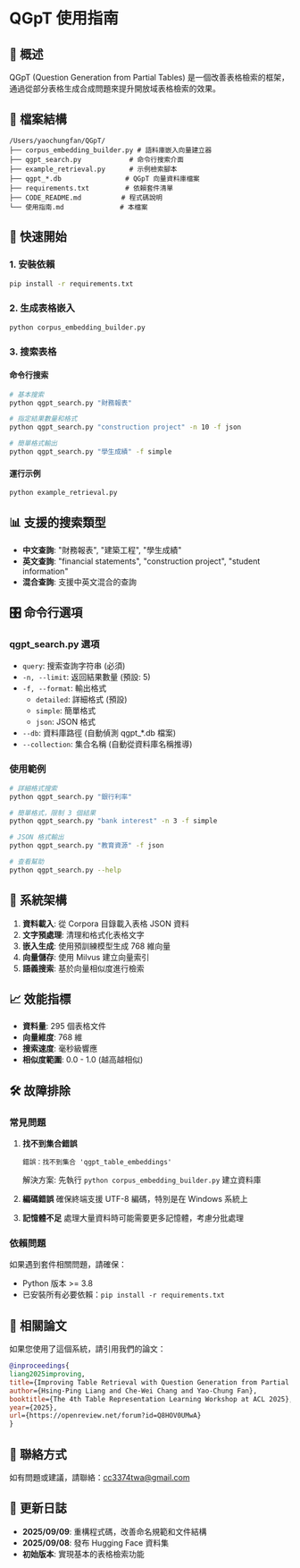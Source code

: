 # QGpT 使用指南

## 🎯 概述

QGpT (Question Generation from Partial Tables) 是一個改善表格檢索的框架，通過從部分表格生成合成問題來提升開放域表格檢索的效果。

## 📁 檔案結構

```
/Users/yaochungfan/QGpT/
├── corpus_embedding_builder.py # 語料庫嵌入向量建立器
├── qgpt_search.py            # 命令行搜索介面
├── example_retrieval.py      # 示例檢索腳本
├── qgpt_*.db                # QGpT 向量資料庫檔案
├── requirements.txt         # 依賴套件清單
├── CODE_README.md          # 程式碼說明
└── 使用指南.md              # 本檔案
```

## 🚀 快速開始

### 1. 安裝依賴

```bash
pip install -r requirements.txt
```

### 2. 生成表格嵌入

```bash
python corpus_embedding_builder.py
```

### 3. 搜索表格

#### 命令行搜索
```bash
# 基本搜索
python qgpt_search.py "財務報表"

# 指定結果數量和格式
python qgpt_search.py "construction project" -n 10 -f json

# 簡單格式輸出
python qgpt_search.py "學生成績" -f simple
```



#### 運行示例
```bash
python example_retrieval.py
```

## 📊 支援的搜索類型

- **中文查詢**: "財務報表", "建築工程", "學生成績"
- **英文查詢**: "financial statements", "construction project", "student information"
- **混合查詢**: 支援中英文混合的查詢

## 🎛️ 命令行選項

### qgpt_search.py 選項

- `query`: 搜索查詢字符串 (必須)
- `-n, --limit`: 返回結果數量 (預設: 5)
- `-f, --format`: 輸出格式
  - `detailed`: 詳細格式 (預設)
  - `simple`: 簡單格式
  - `json`: JSON 格式
- `--db`: 資料庫路徑 (自動偵測 qgpt_*.db 檔案)
- `--collection`: 集合名稱 (自動從資料庫名稱推導)

### 使用範例

```bash
# 詳細格式搜索
python qgpt_search.py "銀行利率"

# 簡單格式，限制 3 個結果
python qgpt_search.py "bank interest" -n 3 -f simple

# JSON 格式輸出
python qgpt_search.py "教育資源" -f json

# 查看幫助
python qgpt_search.py --help
```

## 🔧 系統架構

1. **資料載入**: 從 Corpora 目錄載入表格 JSON 資料
2. **文字預處理**: 清理和格式化表格文字
3. **嵌入生成**: 使用預訓練模型生成 768 維向量
4. **向量儲存**: 使用 Milvus 建立向量索引
5. **語義搜索**: 基於向量相似度進行檢索

## 📈 效能指標

- **資料量**: 295 個表格文件
- **向量維度**: 768 維
- **搜索速度**: 毫秒級響應
- **相似度範圍**: 0.0 - 1.0 (越高越相似)

## 🛠️ 故障排除

### 常見問題

1. **找不到集合錯誤**
   ```
   錯誤：找不到集合 'qgpt_table_embeddings'
   ```
   解決方案: 先執行 `python corpus_embedding_builder.py` 建立資料庫

2. **編碼錯誤**
   確保終端支援 UTF-8 編碼，特別是在 Windows 系統上

3. **記憶體不足**
   處理大量資料時可能需要更多記憶體，考慮分批處理

### 依賴問題

如果遇到套件相關問題，請確保：
- Python 版本 >= 3.8
- 已安裝所有必要依賴：`pip install -r requirements.txt`

## 📝 相關論文

如果您使用了這個系統，請引用我們的論文：

```bibtex
@inproceedings{
liang2025improving,
title={Improving Table Retrieval with Question Generation from Partial Tables},
author={Hsing-Ping Liang and Che-Wei Chang and Yao-Chung Fan},
booktitle={The 4th Table Representation Learning Workshop at ACL 2025},
year={2025},
url={https://openreview.net/forum?id=Q8HOV0UMwA}
}
```

## 📧 聯絡方式

如有問題或建議，請聯絡：cc3374twa@gmail.com

## 🔄 更新日誌

- **2025/09/09**: 重構程式碼，改善命名規範和文件結構
- **2025/09/08**: 發布 Hugging Face 資料集
- **初始版本**: 實現基本的表格檢索功能
